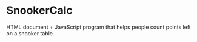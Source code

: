 # SnookerCalc
HTML document + JavaScript program that helps people count points left on a snooker table. 
